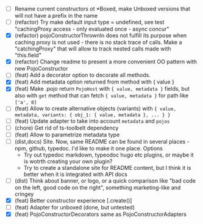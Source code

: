 - [ ] Rename current constructors ot *Boxed, make Unboxed versions that will not have a prefix in the name
- [ ] (refactor) Try make default input type = undefined, see test "cachingProxy access - only evaluated once - async
  concur"
- [x] (refactor) pojoConstructorThrownIn does not fulfill its purpose when caching proxy is not used - there is no stack
  trace of
  calls. Make a "catchingProxy" that will allow to track nested calls made with "this.field"
- [x] (refactor) Change readme to present a more convenient OO pattern with new PojoConstructor
- [ ] (feat) Add a decorator option to decorate all methods.
- [x] (feat) Add metadata option returned from method with { value }
- [x] (feat) Make .pojo return `PojoHost` with `{ value, metadata }` fields, but also with `get` method that can
  fetch `{ value, metadata }` for path like `['a', 0]`
- [ ] (feat) Allow to create alternative objects (variants)
  with `{ value, metadata, variants: { obj_1: { value, metadata }, ... } }`
- [ ] (feat) Update adapter to take into account `metadata` and `pojos`
- [ ] (chore) Get rid of ts-toolbelt dependency
- [ ] (feat) Allow to parametrize metadata type
- [ ] (dist,docs) Site. Now, same README can be found in several places - npm, github, typedoc. I'd like to make it one
  place.
  Options
    - Try out typedoc markdown, typeodoc hugo etc plugins, or maybe it is wotrth creating your own plugin?
    - Try to create a standalone site for README content, but I think it is better when it is integrated with API docs
- [ ] (dist) Think about banner, or logo, or a quick comparison like "bad code on the left, good code on the right",
  something marketing-like and cringey
- [x] (feat) Better constructor experience [.create()]
- [ ] (feat) Adapter for unboxed (done, but untested)
- [x] (feat) PojoConstructorDecorators same as PojoConstructorAdapters
